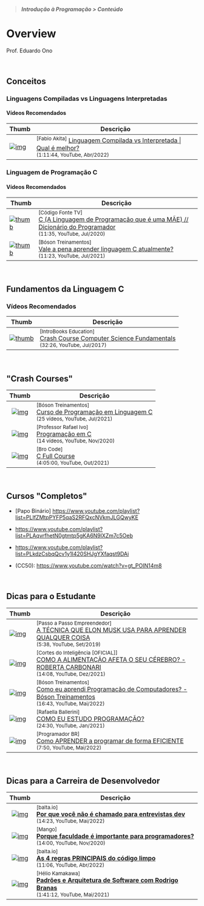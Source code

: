 > ##### Introdução à Programação > Conteúdo

# Overview

Prof. Eduardo Ono

<br>

## Conceitos

### Linguagens Compiladas vs Linguagens Interpretadas

#### Vídeos Recomendados

| Thumb | Descrição |
| --- | --- |
| [![img](https://img.youtube.com/vi/SNyh-cubxaU/default.jpg)](https://www.youtube.com/watch?v=SNyh-cubxaU) | <sup>[Fabio Akita]</sup> [Linguagem Compilada vs Interpretada \| Qual é melhor?](https://www.youtube.com/watch?v=SNyh-cubxaU)<br><sub>(1:11:44, YouTube, Abr/2022)</sub>

### Linguagem de Programação C

#### Vídeos Recomendados

| Thumb | Descrição |
| --- | --- |
| [![thumb](https://img.youtube.com/vi/6mUCcsnCn08/default.jpg)](https://youtu.be/6mUCcsnCn08) | <sup>[Código Fonte TV]</sup><br>[C (A Linguagem de Programação que é uma MÃE) // Dicionário do Programador](https://www.youtube.com/watch?v=6mUCcsnCn08)<br><sub>(11:35, YouTube, Jul/2020)</sub>
| [![thumb](https://img.youtube.com/vi/OxR3YRqLZm8/default.jpg)](https://youtu.be/OxR3YRqLZm8) | <sup>[Bóson Treinamentos]</sup><br>[Vale a pena aprender linguagem C atualmente?](https://www.youtube.com/watch?v=OxR3YRqLZm8)<br><sub>(11:23, YouTube, Jul/2021)</sub>

<br>

## Fundamentos da Linguagem C

### Vídeos Recomendados

| Thumb | Descrição |
| --- | --- |
| [![thumb](https://img.youtube.com/vi/XOpC05ywEvQ/default.jpg)](https://youtu.be/XOpC05ywEvQ) | <sup>[IntroBooks Education]</sup><br>[Crash Course Computer Science Fundamentals](https://www.youtube.com/watch?v=XOpC05ywEvQ)<br><sub>(32:26, YouTube, Jul/2017)</sub>

<br>

## "Crash Courses"

| Thumb | Descrição |
| :-: | --- |
| [![img](https://img.youtube.com/vi/cZRuFwzjJ8E/default.jpg)](https://youtu.be/cZRuFwzjJ8E) | <sup>[Bóson Treinamentos]</sup><br>[Curso de Programação em Linguagem C](https://www.youtube.com/playlist?list=PLucm8g_ezqNqzH7SM0XNjsp25AP0MN82R)<br><sub>(25 vídeos, YouTube, Jul/2021)</sub>
| [![img](https://img.youtube.com/vi/UPuOQBocY48/default.jpg)](https://youtu.be/UPuOQBocY48) | <sup>[Professor Rafael Ivo]</sup><br>[Programação em C](https://www.youtube.com/playlist?list=PLvat2X-KHJNZwUCeTeve_S1qqrBOWhaU9)<br><sub>(14 vídeos, YouTube, Nov/2020)</sub>
| [![img](https://img.youtube.com/vi/87SH2Cn0s9A/default.jpg)](https://youtu.be/87SH2Cn0s9A) | <sup>[Bro Code]</sup><br>[C Full Course](https://www.youtube.com/watch?v=87SH2Cn0s9A)<br><sub>(4:05:00, YouTube, Out/2021)</sub>

<br>

## Cursos "Completos"

* [Papo Binário] https://www.youtube.com/playlist?list=PLIfZMtpPYFP5qaS2RFQxcNVkmJLGQwyKE

* https://www.youtube.com/playlist?list=PLAqvrfhetN0gtmtp5gKA6N9lXZm7c5Oeb

* https://www.youtube.com/playlist?list=PLkdzCsbqQcv1y1I420SHJgYXfaqst9DAi

* (CC50): https://www.youtube.com/watch?v=gt_POIN14m8

<br>

## Dicas para o Estudante

| Thumb | Descrição |
| --- | --- |
| [![img](https://img.youtube.com/vi/IpCqwyA0K6k/default.jpg)](https://youtu.be/IpCqwyA0K6k) | <sup>[Passo a Passo Empreendedor]</sup><br>[A TÉCNICA QUE ELON MUSK USA PARA APRENDER QUALQUER COISA](https://www.youtube.com/watch?v=IpCqwyA0K6k)<br><sub>(5:38, YouTube, Set/2019)</sub>
| [![img](https://img.youtube.com/vi/cJRP7sew83M/default.jpg)](https://youtu.be/cJRP7sew83M) | <sup>[Cortes do Inteligência [OFICIAL]]</sup><br>[COMO A ALIMENTAÇÃO AFETA O SEU CÉREBRO? - ROBERTA CARBONARI](https://www.youtube.com/watch?v=cJRP7sew83M)<br><sub>(14:08, YouTube, Dez/2021)</sub>
| [![img](https://img.youtube.com/vi/hba-boyjdzA/default.jpg)](https://youtu.be/hba-boyjdzA "COMO EU ESTUDO PROGRAMAÇÃO?") | <sup>[Bóson Treinamentos]</sup><br>[Como eu aprendi Programação de Computadores? - Bóson Treinamentos](https://www.youtube.com/watch?v=hba-boyjdzA)<br><sub>(16:43, YouTube, Mai/2022)</sub>
| [![img](https://img.youtube.com/vi/Xfgc3ZDtwTQ/default.jpg)](https://youtu.be/Xfgc3ZDtwTQ "COMO EU ESTUDO PROGRAMAÇÃO?") | <sup>[Rafaella Ballerini]</sup><br>[COMO EU ESTUDO PROGRAMAÇÃO?](https://www.youtube.com/watch?v=Xfgc3ZDtwTQ)<br><sub>(24:30, YouTube, Jan/2021)</sub>
| [![img](https://img.youtube.com/vi/WKKt-pxYuHM/default.jpg)](https://youtu.be/WKKt-pxYuHM) | <sup>[Programador BR]</sup><br>[Como APRENDER a programar de forma EFICIENTE](https://www.youtube.com/watch?v=WKKt-pxYuHM)<br><sub>(7:50, YouTube, Mai/2022)</sub>

<br>

## Dicas para a Carreira de Desenvolvedor

| Thumb | Descrição |
| :-: | --- |
| [![img](https://img.youtube.com/vi/UKm0D79kZZE/default.jpg)](https://www.youtube.com/watch?v=UKm0D79kZZE) | <sup>[balta.io]</sup><br>[__Por que você não é chamado para entrevistas dev__](https://www.youtube.com/watch?v=UKm0D79kZZE)<br><sub>(14:23, YouTube, Mai/2022)</sub>
| [![img](https://img.youtube.com/vi/qZ1CWYp00iU/default.jpg)](https://www.youtube.com/watch?v=qZ1CWYp00iU) | <sup>[Mango]</sup><br>[__Porque faculdade é importante para programadores?__](https://www.youtube.com/watch?v=qZ1CWYp00iU)<br><sub>(14:00, YouTube, Nov/2020)</sub>
| [![img](https://img.youtube.com/vi/JDGlqWCA8po/default.jpg)](https://www.youtube.com/watch?v=JDGlqWCA8po) | <sup>[balta.io]</sup><br>[__As 4 regras PRINCIPAIS do código limpo__](https://www.youtube.com/watch?v=JDGlqWCA8po)<br><sub>(11:06, YouTube, Abr/2022)</sub>
| [![img](https://img.youtube.com/vi/ah-JwEtzs5U/default.jpg)](https://www.youtube.com/watch?v=ah-JwEtzs5U) | <sup>[Hélio Kamakawa]</sup><br>[__Padrões e Arquitetura de Software com Rodrigo Branas__](https://www.youtube.com/watch?v=ah-JwEtzs5U)<br><sub>(1:41:12, YouTube, Mai/2021)</sub>

<br>
